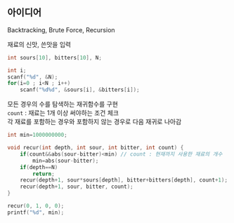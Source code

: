 ## 아이디어
Backtracking, Brute Force, Recursion

재료의 신맛, 쓴맛을 입력
```c
int sours[10], bitters[10], N;

int i;
scanf("%d", &N);
for(i=0 ; i<N ; i++)
	scanf("%d%d", &sours[i], &bitters[i]);
```
모든 경우의 수를 탐색하는 재귀함수를 구현  
`count` : 재료는 1개 이상 써야하는 조건 체크  
각 재료를 포함하는 경우와 포함하지 않는 경우로 다음 재귀로 나아감
```c
int min=1000000000;

void recur(int depth, int sour, int bitter, int count) {
	if(count&&abs(sour-bitter)<min)	// count : 현재까지 사용한 재료의 개수
		min=abs(sour-bitter);
	if(depth==N)
		return;
	recur(depth+1, sour*sours[depth], bitter+bitters[depth], count+1);	// 현재 depth의 재료를 포함
	recur(depth+1, sour, bitter, count);								// 현재 depth의 재료를 포함하지 않음
}

recur(0, 1, 0, 0);
printf("%d", min);
```